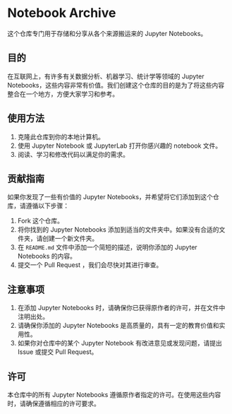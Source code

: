# Notebook Archive

这个仓库专门用于存储和分享从各个来源搬运来的 Jupyter Notebooks。

## 目的

在互联网上，有许多有关数据分析、机器学习、统计学等领域的 Jupyter Notebooks，这些内容非常有价值。我们创建这个仓库的目的是为了将这些内容整合在一个地方，方便大家学习和参考。

## 使用方法

1. 克隆此仓库到你的本地计算机。
2. 使用 Jupyter Notebook 或 JupyterLab 打开你感兴趣的 notebook 文件。
3. 阅读、学习和修改代码以满足你的需求。

## 贡献指南

如果你发现了一些有价值的 Jupyter Notebooks，并希望将它们添加到这个仓库，请遵循以下步骤：

1. Fork 这个仓库。
2. 将你找到的 Jupyter Notebooks 添加到适当的文件夹中。如果没有合适的文件夹，请创建一个新文件夹。
3. 在 `README.md` 文件中添加一个简短的描述，说明你添加的 Jupyter Notebooks 的内容。
4. 提交一个 Pull Request ，我们会尽快对其进行审查。

## 注意事项

1. 在添加 Jupyter Notebooks 时，请确保你已获得原作者的许可，并在文件中注明出处。
2. 请确保你添加的 Jupyter Notebooks 是高质量的，具有一定的教育价值和实用性。
3. 如果你对仓库中的某个 Jupyter Notebook 有改进意见或发现问题，请提出 Issue 或提交 Pull Request。

## 许可

本仓库中的所有 Jupyter Notebooks 遵循原作者指定的许可。在使用这些内容时，请确保遵循相应的许可要求。
